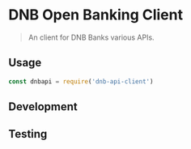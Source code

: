 # DNB Open Banking Client

> An client for DNB Banks various APIs.

## Usage

```javascript
const dnbapi = require('dnb-api-client')


```

## Development

## Testing
